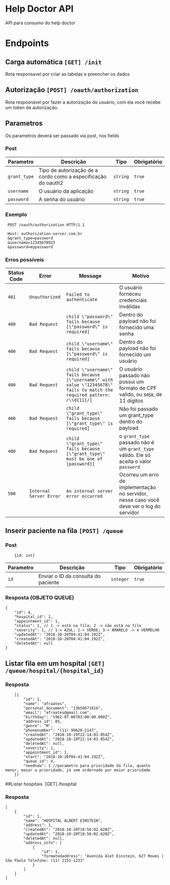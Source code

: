# Help Doctor API
API para consumo do help doctor

# Endpoints
## Carga automática `[GET] /init`
Rota responsavel por criar as tabelas e preencher os dados

## Autorização `[POST] /oauth/authorization`

Rota resposnável por fazer a autorização do usuário, com ela você recebe um token de autorização.

## Parametros

Os parametros deverá ser passado via post, nos fields

### Post

|   Parametro  |    Descrição  |     Tipo    |  Obrigatório |
|--------------|---------------|-------------|--------------|
|`grant_type`  |  Tipo de autorização de a cordo como a especificação do oauth2| `string` |  `true` |
|`username`  |  O usuário da aplicação| `string` |  `true` |
|`password`  |  A senha do usuário | `string` |  `true` |


### Exemplo
```
 POST /oauth/authorization HTTP/1.1

 Host: authorization-server.com.br
 &grant_type=password
 &username=12345678923
 &password=mypassword
```


### Erros possíveis

| Status Code |     Error    |  Message  |  Motivo   |
|-------------|--------------|-----------|-----------|
|   `401`       | `Unauthorized` |  `Failed to authenticate` | O usuário forneceu credenciais inválidas |
| `400` | `Bad Request` | `child \"password\" fails because [\"password\" is required]` | Dentro do payload não foi fornecido uma senha |
| `400` | `Bad Request` | `child \"username\" fails because [\"password\" is required]` | Dentro do payload não foi fornecido um usuário |
| `400` | `Bad Request` | `child \"username\" fails because [\"username\" with value \"12345678\" fails to match the required pattern: /\\d{11}/]` | O usuário passado não possui um formato de CPF valido, ou seja, de 11 digitos |
| `400` | `Bad Request` | `child \"grant_type\" fails because [\"grant_type\" is required]` | Não foi passado um grant_type dentro do payload |
| `400` | `Bad Request` | `child \"grant_type\" fails because [\"grant_type\" must be one of [password]]` | o `grant_type` passado não é um `grant_type` válido. Ele só aceita o valor `password` |
| `500` | `Internal Server Error` | `An internal server error occurred` | Ocorreu um erro de implementação no servidor, nesse caso você deve ver o log do servidor |

## Inserir paciente na fila `[POST] /queue`

### Post

``` 
    {id: int}
``` 

|   Parametro  |    Descrição  |     Tipo    |  Obrigatório |
|--------------|---------------|-------------|--------------|
|`id`  |  Enviar o ID da consulta do paciente | `integer` |  `true` |


### Resposta (OBJETO QUEUE)
```
{
    "id": 4,
    "hospital_id": 1,
    "appointment_id": 1,
    "status": 1, // 1 -> está na fila; 2 -> não está na fila
    "severity": 1, // 1-> AZUL; 2-> VERDE; 3-> AMARELO -> 4 VERMELHO
    "updatedAt": "2018-10-20T04:41:04.192Z",
    "createdAt": "2018-10-20T04:41:04.192Z",
    "deletedAt": null
}
```

## Listar fila em um hospital `[GET] /queue/hospital/{hospital_id}`

### Resposta

```
    [{
        "id": 1,
        "name": "afraates",
        "personal_document": "13650671816",
        "email": "afraates@gmail.com",
        "birthday": "1962-07-06T03:00:00.000Z",
        "address_id": 85,
        "genre": "M",
        "phonenumber": "(11) 99620-2147",
        "createdAt": "2018-10-19T22:14:03.054Z",
        "updatedAt": "2018-10-19T22:14:03.054Z",
        "deletedAt": null,
        "severity": 1,
        "appointment_id": 1,
        "start": "2018-10-20T04:41:04.192Z",
        "queue_id": 4,
        "neednow": 1 //parametro para prioridade da fila, quanto menor, maior a prioridade, já vem ordernado por maior prioridade
    }]
```


##Listar hospitais `[GET] /hospital

### Resposta
``` 
[
    {
        "id": 1,
        "name": "HOSPITAL ALBERT EINSTEIN",
        "address": 1,
        "createdAt": "2018-10-20T18:56:02.620Z",
        "updatedAt": "2018-10-20T18:56:02.620Z",
        "deletedAt": null,
        "address_info": [
            {
                "id": 1,
                "formatedaddress": "Avenida Alet Einstein, 627 Moumi | São Paulo Telefone: (11) 2151-1233"
            }
        ]
    }
]
```




